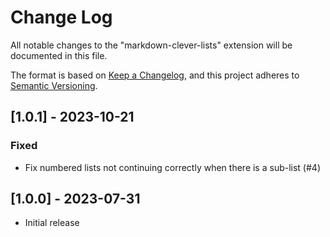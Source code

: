 # Change Log

All notable changes to the "markdown-clever-lists" extension will be documented in this file.

The format is based on [Keep a Changelog](https://keepachangelog.com/en/1.0.0/),
and this project adheres to [Semantic Versioning](https://semver.org/spec/v2.0.0.html).

## [1.0.1] - 2023-10-21 

### Fixed

- Fix numbered lists not continuing correctly when there is a sub-list (#4)

## [1.0.0] - 2023-07-31 

- Initial release